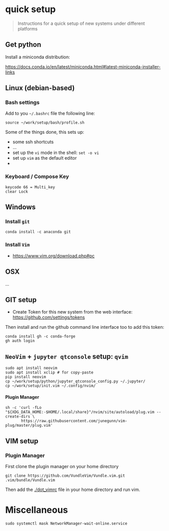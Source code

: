 # quick setup

> Instructions for a quick setup of new systems under different platforms

## Get python

Install a miniconda distribution:

https://docs.conda.io/en/latest/miniconda.html#latest-miniconda-installer-links

## Linux (debian-based)

### Bash settings

Add to you `~/.bashrc` file the following line:

```
source ~/work/setup/bash/profile.sh
```

Some of the things done, this sets up:
- some ssh shortcuts
- ...
- set up the `vi` mode in the shell: `set -o vi`
- set up `vim` as the default editor
-

### Keyboard / Compose Key

```
keycode 66 = Multi_key                                                                                                                                                                        
clear Lock  
```


## Windows 

### Install `git`

```
conda install -c anaconda git
```

### Install `Vim`

- https://www.vim.org/download.php#pc

## OSX

...

## GIT setup

- Create Token for this new system from the web interface: https://github.com/settings/tokens

Then install and run the github command line interface too to add this token:
```
conda install gh -c conda-forge
gh auth login
```

## `NeoVim` + `jupyter qtconsole` setup: `qvim`

```
sudo apt install neovim
sudo apt install xclip # for copy-paste
pip install neovim 
cp ~/work/setup/python/jupyter_qtconsole_config.py ~/.jupyter/
cp ~/work/setup/init.vim ~/.config/nvim/
```

#### Plugin Manager

```
sh -c 'curl -fLo "${XDG_DATA_HOME:-$HOME/.local/share}"/nvim/site/autoload/plug.vim --create-dirs \
       https://raw.githubusercontent.com/junegunn/vim-plug/master/plug.vim'
```

## VIM setup

### Plugin Manager
First clone the plugin manager on your home directory
```
git clone https://github.com/VundleVim/Vundle.vim.git .vim/bundle/Vundle.vim
```

Then add the [./dot_vimrc](./dot_vimrc) file in your home directory and run vim.

# Miscellaneous

```
sudo systemctl mask NetworkManager-wait-online.service
```
